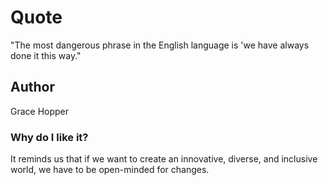 # Quote
"The most dangerous phrase in the English language is 'we have always done it this way."

## Author
Grace Hopper

### Why do I like it?
It reminds us that if we want to create an innovative, diverse, and inclusive world, we have to be open-minded for changes.

